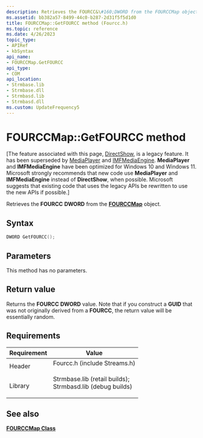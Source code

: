```yaml
---
description: Retrieves the FOURCC&\#160;DWORD from the FOURCCMap object.
ms.assetid: bb382a57-8499-44c0-b287-2d31f5f5d1d0
title: FOURCCMap::GetFOURCC method (Fourcc.h)
ms.topic: reference
ms.date: 4/26/2023
topic_type: 
- APIRef
- kbSyntax
api_name: 
- FOURCCMap.GetFOURCC
api_type: 
- COM
api_location: 
- Strmbase.lib
- Strmbase.dll
- Strmbasd.lib
- Strmbasd.dll
ms.custom: UpdateFrequency5
---
```


# FOURCCMap::GetFOURCC method

\[The feature associated with this page, [DirectShow](/windows/win32/directshow/directshow), is a legacy feature. It has been superseded by [MediaPlayer](/uwp/api/Windows.Media.Playback.MediaPlayer) and [IMFMediaEngine](/windows/win32/api/mfmediaengine/nn-mfmediaengine-imfmediaengine). **MediaPlayer** and **IMFMediaEngine** have been optimized for Windows 10 and Windows 11. Microsoft strongly recommends that new code use **MediaPlayer** and **IMFMediaEngine** instead of **DirectShow**, when possible. Microsoft suggests that existing code that uses the legacy APIs be rewritten to use the new APIs if possible.\]

Retrieves the **FOURCC** **DWORD** from the [**FOURCCMap**](fourccmap.md) object.

## Syntax


```C++
DWORD GetFOURCC();
```



## Parameters

This method has no parameters.

## Return value

Returns the **FOURCC** **DWORD** value. Note that if you construct a **GUID** that was not originally derived from a **FOURCC**, the return value will be essentially random.

## Requirements



| Requirement | Value |
|--------------------|--------------------------------------------------------------------------------------------------------------------------------------------------------------------------------------------|
| Header<br/>  | <dl> <dt>Fourcc.h (include Streams.h)</dt> </dl>                                                                                    |
| Library<br/> | <dl> <dt>Strmbase.lib (retail builds); </dt> <dt>Strmbasd.lib (debug builds)</dt> </dl> |



## See also

<dl> <dt>

[**FOURCCMap Class**](fourccmap.md)
</dt> </dl>

 

 




